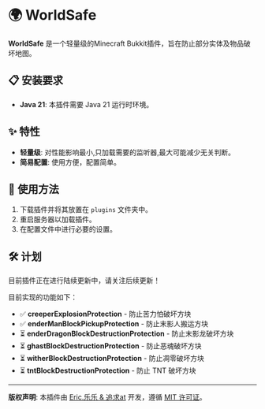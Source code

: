 # 🌍 WorldSafe

**WorldSafe** 是一个轻量级的Minecraft Bukkit插件，旨在防止部分实体及物品破坏地图。

## 📋 安装要求

- **Java 21**: 本插件需要 Java 21 运行时环境。

## ✨ 特性

- **轻量级**: 对性能影响最小,只加载需要的监听器,最大可能减少无关判断。
- **简易配置**: 使用方便，配置简单。

## 📖 使用方法

1. 下载插件并将其放置在 `plugins` 文件夹中。
2. 重启服务器以加载插件。
3. 在配置文件中进行必要的设置。

## 🛠️ 计划

目前插件正在进行陆续更新中，请关注后续更新！

目前实现的功能如下：

- ✅ **creeperExplosionProtection** - 防止苦力怕破坏方块
- ✅ **enderManBlockPickupProtection** - 防止末影人搬运方块
- ⏳ **enderDragonBlockDestructionProtection** - 防止末影龙破坏方块
- ⏳ **ghastBlockDestructionProtection** - 防止恶魂破坏方块
- ⏳ **witherBlockDestructionProtection** - 防止凋零破坏方块
- ⏳ **tntBlockDestructionProtection** - 防止 TNT 破坏方块

---

**版权声明**: 本插件由 [Eric.乐乐 & 追求at](#) 开发，遵循 [MIT 许可证](#)。